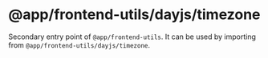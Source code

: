 # @app/frontend-utils/dayjs/timezone

Secondary entry point of `@app/frontend-utils`. It can be used by importing from `@app/frontend-utils/dayjs/timezone`.
